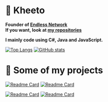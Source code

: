 # 📌 Kheeto
<b>Founder of [Endless Network](https://github.com/Endless-Development)</b><br>
<b>If you want, look at [my repositories](https://github.com/Kheeto?tab=repositories)<br></b>

<b>I mainly code using C#, Java and JavaScript.</b>

[![Top Langs](https://github-readme-stats.vercel.app/api/top-langs/?username=Kheeto&theme=react&hide_border=true&langs_count=3)](https://github.com/anuraghazra/github-readme-stats)
[![GitHub stats](https://github-readme-stats.vercel.app/api?username=Kheeto&theme=react&count_private=true&show_icons=true&cache_seconds=1800&hide_border=true&include_all_commits=false&disable_animations=true&hide_title=true)](https://github.com/anuraghazra/github-readme-stats)

# 📢 Some of my projects
[![Readme Card](https://github-readme-stats.vercel.app/api/pin/?username=Kheeto&repo=Unity-SCS&theme=react&show_owner=true&hide_border=true)](https://github.com/Kheeto/Unity-SCS)
[![Readme Card](https://github-readme-stats.vercel.app/api/pin/?username=Endless-Development&repo=EndlessBot-js&theme=react&show_owner=true&hide_border=true)](https://github.com/Endless-Development/EndlessBot-js)

[![Readme Card](https://github-readme-stats.vercel.app/api/pin/?username=Endless-Development&repo=EndlessBot-Cs&theme=react&show_owner=true&hide_border=true)](https://github.com/Endless-Development/EndlessBot-Cs)
[![Readme Card](https://github-readme-stats.vercel.app/api/pin/?username=NodeMod&repo=NodeMod&theme=react&show_owner=true&hide_border=true)](https://github.com/NodeMod/NodeMod)
